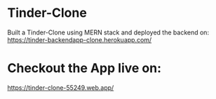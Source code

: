 # Tinder-Clone
Built a Tinder-Clone using MERN stack and deployed the backend on: https://tinder-backendapp-clone.herokuapp.com/

# Checkout the App live on:

<a href="https://tinder-clone-55249.web.app/">https://tinder-clone-55249.web.app/</a>
